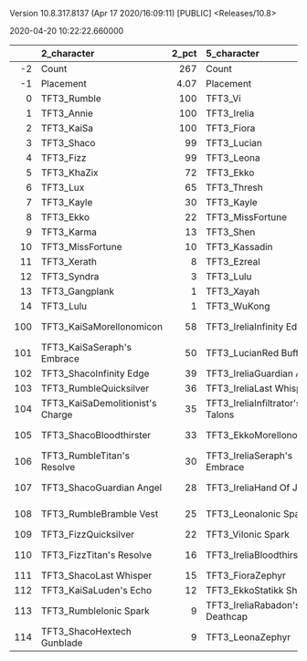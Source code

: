 Version 10.8.317.8137 (Apr 17 2020/16:09:11) [PUBLIC] <Releases/10.8>

2020-04-20 10:22:22.660000

|     | 2_character                      |   2_pct | 5_character                     |   5_pct | 6_character                      |   6_pct | 3_character                    |   3_pct | 4_character                      |   4_pct | 1_character                      |   1_pct |
|----:|:---------------------------------|--------:|:--------------------------------|--------:|:---------------------------------|--------:|:-------------------------------|--------:|:---------------------------------|--------:|:---------------------------------|--------:|
|  -2 | Count                            |  267    | Count                           |  304    | Count                            |   276   | Count                          |  527    | Count                            |   430   | Count                            |  350    |
|  -1 | Placement                        |    4.07 | Placement                       |    4.28 | Placement                        |     4.3 | Placement                      |    4.42 | Placement                        |     4.7 | Placement                        |    4.75 |
|   0 | TFT3_Rumble                      |  100    | TFT3_Vi                         |  100    | TFT3_Shen                        |    99   | TFT3_Karma                     |   96    | TFT3_Vi                          |   100   | TFT3_Syndra                      |  100    |
|   1 | TFT3_Annie                       |  100    | TFT3_Irelia                     |   99    | TFT3_Kayle                       |    94   | TFT3_Jhin                      |   96    | TFT3_Blitzcrank                  |    99   | TFT3_Ahri                        |   99    |
|   2 | TFT3_KaiSa                       |  100    | TFT3_Fiora                      |   99    | TFT3_WuKong                      |    92   | TFT3_Ashe                      |   93    | TFT3_ChoGath                     |    98   | TFT3_Zoe                         |   99    |
|   3 | TFT3_Shaco                       |   99    | TFT3_Lucian                     |   99    | TFT3_Kassadin                    |    86   | TFT3_Mordekaiser               |   90    | TFT3_Malphite                    |    97   | TFT3_Neeko                       |   92    |
|   4 | TFT3_Fizz                        |   99    | TFT3_Leona                      |   98    | TFT3_Ezreal                      |    82   | TFT3_Lux                       |   83    | TFT3_Jinx                        |    73   | TFT3_Soraka                      |   91    |
|   5 | TFT3_KhaZix                      |   72    | TFT3_Ekko                       |   90    | TFT3_Thresh                      |    78   | TFT3_Shaco                     |   81    | TFT3_Ezreal                      |    73   | TFT3_Lux                         |   80    |
|   6 | TFT3_Lux                         |   65    | TFT3_Thresh                     |   56    | TFT3_MissFortune                 |    72   | TFT3_Xerath                    |   65    | TFT3_MissFortune                 |    59   | TFT3_Poppy                       |   74    |
|   7 | TFT3_Kayle                       |   30    | TFT3_Kayle                      |   54    | TFT3_Blitzcrank                  |    57   | TFT3_Lulu                      |   64    | TFT3_Graves                      |    52   | TFT3_VelKoz                      |   43    |
|   8 | TFT3_Ekko                        |   22    | TFT3_MissFortune                |   44    | TFT3_Xayah                       |    56   | TFT3_JarvanIV                  |   38    | TFT3_Lucian                      |    34   | TFT3_Xerath                      |   23    |
|   9 | TFT3_Karma                       |   13    | TFT3_Shen                       |   34    | TFT3_Irelia                      |    37   | TFT3_Kassadin                  |   20    | TFT3_VelKoz                      |    21   | TFT3_Lulu                        |   16    |
|  10 | TFT3_MissFortune                 |   10    | TFT3_Kassadin                   |   26    | TFT3_Lulu                        |    26   | TFT3_WuKong                    |   19    | TFT3_KhaZix                      |    21   | TFT3_Annie                       |   13    |
|  11 | TFT3_Xerath                      |    8    | TFT3_Ezreal                     |   13    | TFT3_KaiSa                       |     9   | TFT3_Jayce                     |   18    | TFT3_TwistedFate                 |    16   | TFT3_Karma                       |    7    |
|  12 | TFT3_Syndra                      |    3    | TFT3_Lulu                       |   10    | TFT3_Caitlyn                     |     9   | TFT3_Poppy                     |   11    | TFT3_AurelionSol                 |    12   | TFT3_Rumble                      |    6    |
|  13 | TFT3_Gangplank                   |    1    | TFT3_Xayah                      |    9    | TFT3_Ashe                        |     8   | TFT3_Thresh                    |    8    | TFT3_Kayle                       |    11   | TFT3_Fizz                        |    5    |
|  14 | TFT3_Lulu                        |    1    | TFT3_WuKong                     |    5    | TFT3_ChoGath                     |     6   | TFT3_Leona                     |    6    | TFT3_Lulu                        |     6   | TFT3_TwistedFate                 |    5    |
| 100 | TFT3_KaiSaMorellonomicon         |   58    | TFT3_IreliaInfinity Edge        |   81    | TFT3_KayleGuinsoo's Rageblade    |    69   | TFT3_ShacoGuardian Angel       |   51    | TFT3_JinxGiant Slayer            |    46   | TFT3_SyndraSeraph's Embrace      |   82    |
| 101 | TFT3_KaiSaSeraph's Embrace       |   50    | TFT3_LucianRed Buff             |   46    | TFT3_KayleGuardian Angel         |    58   | TFT3_JhinRunaan's Hurricane    |   42    | TFT3_JinxRed Buff                |    41   | TFT3_SyndraChalice of Favor      |   76    |
| 102 | TFT3_ShacoInfinity Edge          |   39    | TFT3_IreliaGuardian Angel       |   34    | TFT3_KayleRapid Firecannon       |    36   | TFT3_ShacoBloodthirster        |   38    | TFT3_JinxGuardian Angel          |    31   | TFT3_NeekoGuardian Angel         |   41    |
| 103 | TFT3_RumbleQuicksilver           |   36    | TFT3_IreliaLast Whisper         |   30    | TFT3_KayleHand Of Justice        |    25   | TFT3_JhinGuardian Angel        |   35    | TFT3_ChoGathIonic Spark          |    18   | TFT3_NeekoZz'Rot Portal          |   38    |
| 104 | TFT3_KaiSaDemolitionist's Charge |   35    | TFT3_IreliaInfiltrator's Talons |   22    | TFT3_KayleMorellonomicon         |    17   | TFT3_JhinLast Whisper          |   28    | TFT3_MissFortuneSeraph's Embrace |    17   | TFT3_SyndraGuardian Angel        |   33    |
| 105 | TFT3_ShacoBloodthirster          |   33    | TFT3_EkkoMorellonomicon         |   16    | TFT3_KayleQuicksilver            |    16   | TFT3_JhinInfinity Edge         |   22    | TFT3_VelKozSeraph's Embrace      |    16   | TFT3_NeekoMorellonomicon         |   22    |
| 106 | TFT3_RumbleTitan's Resolve       |   30    | TFT3_IreliaSeraph's Embrace     |   16    | TFT3_KayleTrap Claw              |    15   | TFT3_JhinTrap Claw             |   20    | TFT3_JinxTrap Claw               |    15   | TFT3_NeekoIonic Spark            |   19    |
| 107 | TFT3_ShacoGuardian Angel         |   28    | TFT3_IreliaHand Of Justice      |   12    | TFT3_MissFortuneSeraph's Embrace |    14   | TFT3_XerathGuinsoo's Rageblade |   19    | TFT3_JinxRunaan's Hurricane      |    14   | TFT3_NeekoQuicksilver            |   19    |
| 108 | TFT3_RumbleBramble Vest          |   25    | TFT3_LeonaIonic Spark           |   12    | TFT3_BlitzcrankZephyr            |    12   | TFT3_ShacoHextech Gunblade     |   16    | TFT3_ChoGathGuardian Angel       |    13   | TFT3_SyndraRabadon's Deathcap    |   17    |
| 109 | TFT3_FizzQuicksilver             |   22    | TFT3_ViIonic Spark              |   12    | TFT3_IreliaInfinity Edge         |    12   | TFT3_ShacoInfinity Edge        |   14    | TFT3_BlitzcrankZephyr            |    13   | TFT3_SyndraTrap Claw             |   14    |
| 110 | TFT3_FizzTitan's Resolve         |   16    | TFT3_IreliaBloodthirster        |   12    | TFT3_MissFortuneQuicksilver      |     9   | TFT3_AsheDark Star's Heart     |   13    | TFT3_MissFortuneQuicksilver      |    12   | TFT3_VelKozStar Guardian's Charm |   13    |
| 111 | TFT3_ShacoLast Whisper           |   15    | TFT3_FioraZephyr                |   12    | TFT3_WuKongIonic Spark           |     9   | TFT3_MordekaiserRedemption     |   12    | TFT3_VelKozQuicksilver           |    11   | TFT3_NeekoBramble Vest           |   11    |
| 112 | TFT3_KaiSaLuden's Echo           |   12    | TFT3_EkkoStatikk Shiv           |   11    | TFT3_WuKongFrozen Heart          |     9   | TFT3_XerathRabadon's Deathcap  |   10    | TFT3_ChoGathMorellonomicon       |    11   | TFT3_NeekoTrap Claw              |   11    |
| 113 | TFT3_RumbleIonic Spark           |    9    | TFT3_IreliaRabadon's Deathcap   |   11    | TFT3_KayleStatikk Shiv           |     8   | TFT3_MordekaiserMorellonomicon |   10    | TFT3_VelKozMorellonomicon        |    10   | TFT3_NeekoTitan's Resolve        |   10    |
| 114 | TFT3_ShacoHextech Gunblade       |    9    | TFT3_LeonaZephyr                |   10    | TFT3_WuKongMorellonomicon        |     8   | TFT3_XerathQuicksilver         |    9    | TFT3_JinxRapid Firecannon        |     9   | TFT3_SyndraJeweled Gauntlet      |   10    |
